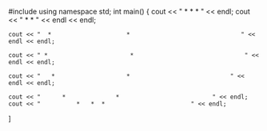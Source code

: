 #include<iostream>
using namespace std;
int main()
{
	cout << "         *   *  *                   " << endl;
	cout << "     *               *                           " << endl << endl;

	cout << "  *                     *                               " << endl << endl;

	cout << " *                       *                               " << endl << endl;

	cout << "   *                    *                            " << endl << endl;

	cout << "      *              *                          " << endl;
	cout << "          *   *  *                        " << endl;
]
